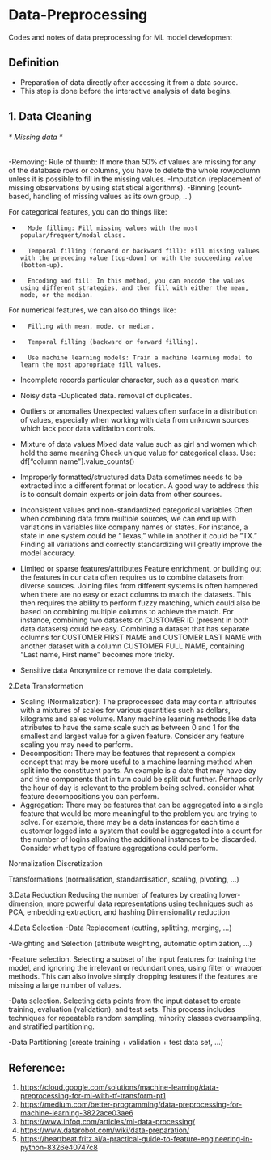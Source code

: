 # Data-Preprocessing
Codes and notes of data preprocessing for ML model development

## Definition
- Preparation of data directly after accessing it from a data source. 
- This step is done before the interactive analysis of data begins. 

## 1. Data Cleaning 

###### * Missing data *
-Removing: Rule of thumb: If more than 50% of values are missing for any of the database rows or columns, you have to delete the whole row/column unless it is possible to fill in the missing values.
-Imputation (replacement of missing observations by using statistical algorithms).
-Binning (count-based, handling of missing values as its own group, …)

For categorical features, you can do things like:
* 		Mode filling: Fill missing values with the most popular/frequent/modal class.
* 		Temporal filling (forward or backward fill): Fill missing values with the preceding value (top-down) or with the succeeding value (bottom-up).
* 		Encoding and fill: In this method, you can encode the values using different strategies, and then fill with either the mean, mode, or the median.

For numerical features, we can also do things like:
* 		Filling with mean, mode, or median.
* 		Temporal filling (backward or forward filling).
* 		Use machine learning models: Train a machine learning model to learn the most appropriate fill values.

* Incomplete records 
particular character, such as a question mark.

* Noisy data
-Duplicated data. removal of duplicates.

* Outliers or anomalies
Unexpected values often surface in a distribution of values, especially when working with data from unknown sources which lack poor data validation controls.

* Mixture of data values
Mixed data value such as girl and women which hold the same meaning 
Check unique value for categorical class.
Use: df[“column name”].value_counts()

* Improperly formatted/structured data
Data sometimes needs to be extracted into a different format or location. 
A good way to address this is to consult domain experts or join data from other sources.

* Inconsistent values and non-standardized categorical variables
Often when combining data from multiple sources, we can end up with variations in variables like company names or states. For instance, a state in one system could be “Texas,” while in another it could be “TX.”  Finding all variations and correctly standardizing will greatly improve the model accuracy.

* Limited or sparse features/attributes
Feature enrichment, or building out the features in our data often requires us to combine datasets from diverse sources. Joining files from different systems is often hampered when there are no easy or exact columns to match the datasets. This then requires the ability to perform fuzzy matching, which could also be based on combining multiple columns to achieve the match. For instance, combining two datasets on CUSTOMER ID (present in both data datasets) could be easy. Combining a dataset that has separate columns for CUSTOMER FIRST NAME and CUSTOMER LAST NAME with another dataset with a column CUSTOMER FULL NAME, containing “Last name, First name” becomes more tricky.

* Sensitive data
Anonymize or remove the data completely.

2.Data Transformation
* Scaling (Normalization): The preprocessed data may contain attributes with a mixtures of scales for various quantities such as dollars, kilograms and sales volume. Many machine learning methods like data attributes to have the same scale such as between 0 and 1 for the smallest and largest value for a given feature. Consider any feature scaling you may need to perform.
* Decomposition: There may be features that represent a complex concept that may be more useful to a machine learning method when split into the constituent parts. An example is a date that may have day and time components that in turn could be split out further. Perhaps only the hour of day is relevant to the problem being solved. consider what feature decompositions you can perform.
* Aggregation: There may be features that can be aggregated into a single feature that would be more meaningful to the problem you are trying to solve. For example, there may be a data instances for each time a customer logged into a system that could be aggregated into a count for the number of logins allowing the additional instances to be discarded. Consider what type of feature aggregations could perform.

Normalization
Discretization

Transformations (normalisation, standardisation, scaling, pivoting, ...)

3.Data Reduction
Reducing the number of features by creating lower-dimension, more powerful data representations using techniques such as PCA, embedding extraction, and hashing.Dimensionality reduction

4.Data Selection
-Data Replacement (cutting, splitting, merging, ...)

-Weighting and Selection (attribute weighting, automatic optimization, ...)

-Feature selection. Selecting a subset of the input features for training the model, and ignoring the irrelevant or redundant ones, using filter or wrapper methods. This can also involve simply dropping features if the features are missing a large number of values.

-Data selection. Selecting data points from the input dataset to create training, evaluation (validation), and test sets. This process includes techniques for repeatable random sampling, minority classes oversampling, and stratified partitioning.

-Data Partitioning (create training + validation + test data set, ...)

## Reference:
1. https://cloud.google.com/solutions/machine-learning/data-preprocessing-for-ml-with-tf-transform-pt1
2. https://medium.com/better-programming/data-preprocessing-for-machine-learning-3822ace03ae6
3. https://www.infoq.com/articles/ml-data-processing/
4. https://www.datarobot.com/wiki/data-preparation/
5. https://heartbeat.fritz.ai/a-practical-guide-to-feature-engineering-in-python-8326e40747c8
